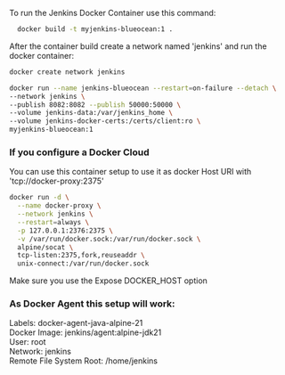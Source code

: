 To run the Jenkins Docker Container use this command:

```sh
  docker build -t myjenkins-blueocean:1 .
```
After the container build create a network named 'jenkins' and run the docker container:

```sh
docker create network jenkins
```
```sh
docker run --name jenkins-blueocean --restart=on-failure --detach \
--network jenkins \
--publish 8082:8082 --publish 50000:50000 \
--volume jenkins-data:/var/jenkins_home \
--volume jenkins-docker-certs:/certs/client:ro \
myjenkins-blueocean:1
```


### If you configure a Docker Cloud  
You can use this container setup to use it as docker Host URI with 'tcp://docker-proxy:2375' 
```sh
docker run -d \
  --name docker-proxy \
  --network jenkins \
  --restart=always \
  -p 127.0.0.1:2376:2375 \
  -v /var/run/docker.sock:/var/run/docker.sock \
  alpine/socat \
  tcp-listen:2375,fork,reuseaddr \
  unix-connect:/var/run/docker.sock
```
Make sure you use the Expose DOCKER_HOST option

### As Docker Agent this setup will work:

Labels: docker-agent-java-alpine-21  
Docker Image: jenkins/agent:alpine-jdk21  
User: root  
Network: jenkins  
Remote File System Root: /home/jenkins  